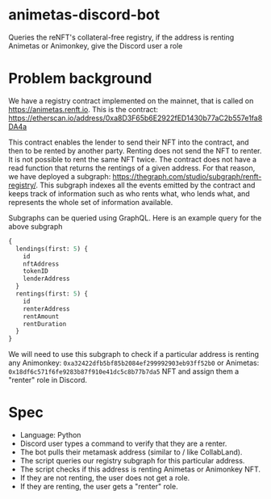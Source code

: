 # animetas-discord-bot
Queries the reNFT's collateral-free registry, if the address is renting Animetas or Animonkey, give the Discord user a role

# Problem background

We have a registry contract implemented on the mainnet, that is called on https://animetas.renft.io. This is the contract: https://etherscan.io/address/0xa8D3F65b6E2922fED1430b77aC2b557e1fa8DA4a

This contract enables the lender to send their NFT into the contract, and then to be rented by another party. Renting does not send the NFT to renter. It is not possible to rent the same NFT twice. The contract does not have a read function that returns the rentings of a given address. For that reason, we have deployed a subgraph: https://thegraph.com/studio/subgraph/renft-registry/. This subgraph indexes all the events emitted by the contract and keeps track of information such as who rents what, who lends what, and represents the whole set of information available.

Subgraphs can be queried using GraphQL. Here is an example query for the above subgraph

```graphql
{
  lendings(first: 5) {
    id
    nftAddress
    tokenID
    lenderAddress
  }
  rentings(first: 5) {
    id
    renterAddress
    rentAmount
    rentDuration
  }
}
```

We will need to use this subgraph to check if a particular address is renting any Animonkey: `0xa32422dfb5bf85b2084ef299992903eb93ff52b0` or Animetas: `0x18df6c571f6fe9283b87f910e41dc5c8b77b7da5` NFT and assign them a "renter" role in Discord.

# Spec

- Language: Python
- Discord user types a command to verify that they are a renter.
- The bot pulls their metamask address (similar to / like CollabLand).
- The script queries our registry subgraph for this particular address.
- The script checks if this address is renting Animetas or Animonkey NFT.
- If they are not renting, the user does not get a role.
- If they are renting, the user gets a "renter" role.
